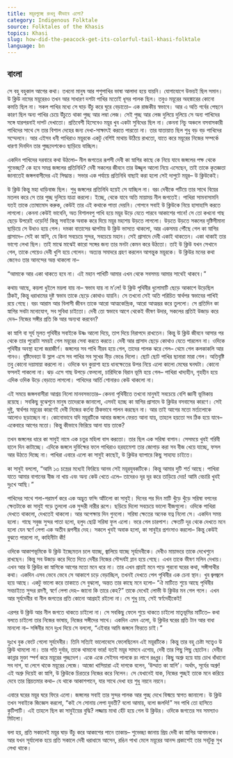 ```yaml
---
title: ময়ূরপুচ্ছে রংধনু কীভাবে এলো?
category: Indigenous Folktale
source: Folktales of the Khasis
topics: Khasi
slug: how-did-the-peacock-get-its-colorful-tail-khasi-folktale
language: bn
---
```


## বাংলা

সে বহু বহুকাল আগের কথা। তখনো মানুষ আর পশুপাখির ভাষা আলাদা হয়ে যায়নি। যোগাযোগে উভয়ই ছিল সমান। উ ক্লিউ নামের ময়ূরেরও তখন আর সাধারণ দশটা পাখির মতোই ধূসর পালক ছিল। তবুও ময়ূরের অহঙ্কারের কোনো কমতি ছিল না। সকল পাখির মধ্যে সে ঘাড় উঁচু করে ঘুরে বেড়াতো– এক রাজকীয় স্বভাবে। আর এ অতি গর্বের পেছনে কারণ ছিল অন্য পাখির চেয়ে উঁচুতে থাকা পুচ্ছ আর লম্বা লেজ। সেই পুচ্ছ আর লেজ দুলিয়ে দুলিয়ে সে অন্য পাখিদের সঙ্গে যারপরনাই দাপট দেখাতো। প্রতিবেশী হিসেবেও ময়ূর খুব একটা সুবিধের ছিল না। কেননা নিচু অঞ্চলে বসবাসকারী পাখিদের সাথে সে তার বিশাল দেহের জন্য দেখা-সাক্ষাৎই করতে পারতো না। তার যাতায়াত ছিল শুধু বড় বড় পাখিদের সম্মেলনে। আর এইসব ধনী পাখিরাও ময়ূরকে একটু বেশিই মাথায় উঠিয়ে রাখতো, যাতে করে ময়ূরের নিজের সম্পর্কে ধারণা দিনদিন তার পুচ্ছদেশকেও ছাড়িয়ে যাচ্ছিল।

একদিন পাখিদের দরবারে কথা উঠলো– নীল জগতের রূপসী দেবী কা স্নাগির কাছে কে নিয়ে যাবে জঙ্গলের পক্ষ থেকে শুভেচ্ছা? কে হবে সমগ্র জঙ্গলের প্রতিনিধি? দেবী সকলের জীবনে তার উজ্জ্বল আলো নিয়ে এসেছেন, তাই তাকে কৃতজ্ঞতা জানাতেই জঙ্গলবাসীদের এই সিদ্ধান্ত। সভার এক পর্যায়ে প্রতিনিধি বাছাই করা হলো সেই দাপুটে ময়ূর– উ ক্লিউকেই।

উ ক্লিউ কিন্তু মহা ধাড়িবাজ ছিল। শুধু জঙ্গলের প্রতিনিধি হয়েই সে যাচ্ছিল না। বরং দেবীকে পটিয়ে তার সাথে বিয়ের মতলব করে সে তার পুচ্ছ দুলিয়ে যাত্রা করলো। ইচ্ছে, থেকে যাবে অতি মায়াময় নীল জগতেই। পাখিরা সামনাসামনি যতই তাকে তোষামোদ করুক, কেউই তার এই কথাকে পাত্তা দেয়নি। গোপনে সবাই উ ক্লিউকে নিয়ে হাসাহাসি করতে লাগলো। কেননা কেউই ভাবেনি, অত বিশালবপু পাখি হয়ে ময়ূর উড়ে যেতে পারবে আকাশের পানে! সে তো কখনো গাছ ছেড়ে উপরেই ওড়েনি! কিন্তু সবাইকে অবাক করে দিয়ে ময়ূর মহাশয় উড়তে লাগলো। উড়তে উড়তে সকলের দৃষ্টিসীমানা ছাড়িয়ে সে উধাও হয়ে গেল। দমকা বাতাসের ঝাপটায় উ ক্লিউ ভাসতে থাকলো, আর একসময় পৌঁছে গেল কা স্নাগির প্রাসাদে– সেই কা স্নাগি, যে কিনা সবচেয়ে সুন্দর, সবচেয়ে মহান। সেই প্রাসাদে দেবী একাই থাকতেন। একা থাকাই তার ভাগ্যে লেখা ছিল। তাই মাঝে মাঝেই কারো সঙ্গের জন্য তার মনটা কেমন করে উঠতো। তাই উ ক্লিউ যখন সেখানে গেল, তাকে পেয়েও দেবী খুশি হয়ে গেলেন। অত্যন্ত সমাদরে গ্রহণ করলেন আগন্তুক ময়ূরকে। উ ক্লিউর মনের কথা জেনেও তার আনন্দের অন্ত থাকলো না–

“আমাকে আর একা থাকতে হবে না। এই মহান পাখিটি আমার এখন থেকে সবসময় আমার সাথেই থাকবে।”

কথায় আছে, কয়লা ধুইলে ময়লা যায় না– স্বভাব যায় না ম’লে! উ ক্লিউ পৃথিবীর ধুলোমাটি ছেড়ে আকাশে উড়েছিল ঠিকই, কিন্তু ধরাধামের দুষ্ট স্বভাব তাকে ছেড়ে কোথাও যায়নি। সে তখনো সেই অতি পরিচিত স্বার্থপর স্বভাবের পাখিই রয়ে গেছে। বরং আরাম আর বিলাসী জীবন তাকে আরো আত্মকেন্দ্রিক, আরো আত্মম্ভর করে তুললো। সে প্রতিদিন কা স্নাগির সবটা মনোযোগ, সব সুবিধা চাইতো। দেবী তো স্বভাবে আগে থেকেই ভীষণ উদার, সকলের প্রতিই উজাড় করে দেন– নিজের সঙ্গীর প্রতি কি আর অন্যথা করবেন?

কা স্নাগি বা সূর্য মূলত পৃথিবীর সবাইকে উষ্ণ আলো দিয়ে, তাপ দিয়ে নিরাপদে রাখতেন। কিন্তু উ ক্লিউ জীবনে আসার পর থেকে তার পুরোটা সময়ই গেল ময়ূরের সেবা করতে করতে। দেবী আর প্রাসাদ ছেড়ে কোথাও যেতে পারলেন না। ওদিকে পৃথিবীর অবস্থা হলো জরাজীর্ণ। জঙ্গলের সব পাখি নীরব হয়ে গেল, তাদের পালক ঝরে গেল– থেমে গেল কলকাকলি আর গানও। বৃষ্টিদেবতা উ স্লাপ এসে সব পাখির সব সুখের নীড় ভেঙে দিলো। ছোট ছোট পাখির ছানারা মারা গেল। অতিবৃষ্টি তবু কোনো দয়ামায়া করলো না। ওদিকে ঘন কুয়াশা হয়ে ধানক্ষেতের উপর নিয়ে এলো কালো মেঘের ঘনঘটা। কোনো ফসলই পাকলো না। ঝড় এসে গাছ উপড়ে ফেললো, চারিদিকে বিরান ভূমি হয়ে গেল– পাখিরা খাদ্যহীন, গৃহহীন হয়ে এদিক ওদিক উড়ে বেড়াতে লাগলো। পাখিদের আর্তি শোনারও কেউ থাকলো না।

এই সময়ে জঙ্গলবাসীরা আশ্রয় নিলো মানবসভ্যতার– কেননা পৃথিবীতে তখনো মানুষই সবচেয়ে বেশি জ্ঞানী ভূমিকায় রয়েছে। সবকিছু বুঝেশুনে মানুষ তাদেরকে জানালো, এসবই হচ্ছে কা স্নাগির প্রাসাদে উ ক্লিউর বসবাসের কারণে। সেই দুষ্টু, স্বার্থপর ময়ূরের কারণেই দেবী নিজের কর্তব্য ঠিকভাবে পালন করছেন না। আর তাই আগের মতো মর্ত্যলোকে আলোও ছড়াচ্ছেন না। কোনোভাবে যদি ময়ূরটিকে আবার জঙ্গলে ফেরত আনা যায়, তাহলে হয়তো সব ঠিক হয়ে যাবে– একেবারে আগের মতো। কিন্তু কীভাবে ফিরিয়ে আনা যায় তাকে?

তখন জঙ্গলের ধারে কা সাবুই নামে এক চতুর মহিলা বাস করতো। তার ছিল এক সরিষা বাগান। সেসময়ে খুবই গরিবী হালে দিন কাটাচ্ছে। এদিকে জঙ্গলে দুর্ভিক্ষের ফলে পাখিরাও হরহামেশা তার জোগাড় করা সব বীজ খেয়ে যাচ্ছে, ফসল আর উঠতে দিচ্ছে না। পাখিরা এবারে এলো কা সাবুই কাছেই, উ ক্লিউর ব্যাপারে কিছু সাহায্য চাইতে।

কা সাবুই বললো, “আমি ১৩ চন্দ্রের মধ্যেই ফিরিয়ে আনব সেই ময়ূরযুবকটিকে। কিন্তু আমার দুটি শর্ত আছে। পাখিরা যাতে আমার বাগানের বীজ না খায় এবং অন্য কেউ খেতে এলে– তাদেরও দূর দূর করে তাড়িয়ে দেয়! আমি বেচারি খুবই দুঃখে আছি।”

পাখিদের সাথে শলা-পরামর্শ করে এক অদ্ভুত ফন্দি আঁটলো কা সাবুই। দিনের পর দিন মাটি খুঁড়ে খুঁড়ে সরিষা বপনের ক্ষেতটাকে কা সাবুই গড়ে তুললো এক সুন্দরী নারীর রূপে। ছড়িয়ে দিলো সবচেয়ে ভালো বীজগুলো। ওদিকে পাখিরা দেখতে থাকলো, দেখতেই থাকলো। আর অপেক্ষায় দিন গুনলো। সরিষা ক্ষেতের অনেক যত্ন নিলো সে। একদিন সময় হলো। গাছে সবুজ সুন্দর পাতা হলো, হলুদ ছোট্ট সরিষা ফুল এলো। ভরে গেল চারপাশ। ক্ষেতটি দূর থেকে দেখতে মনে হলো যেন স্বর্ণে লেপা এক অতীব রূপসীর দেহ। সকলে খুবই অবাক হলো, কা সাবুইর প্রশংসাও করলো– কিন্তু কেউই বুঝতে পারলো না, কাহিনীটা কী!

ওদিকে আকাশভূমিকে উ ক্লিউ ইচ্ছেমতন চলে যাচ্ছে, জ্বালিয়ে যাচ্ছে সূর্যদেবীকে। দেবীও মায়াভরে তাকে দেখেশুনে রাখছেন। কিন্তু সব উজাড় করে দিতে দিতে দেবীর নিজের সৌন্দর্যই ম্লান হয়ে গেছে। এখন তাকে ভীষণ মলিন দেখায়। এখন আর উ ক্লিউর কা স্নাগিকে আগের মতো মনে ধরে না। তার এখন প্রায়ই মনে পড়ে পুরনো ঘরের কথা, সঙ্গীসাথীর কথা। একদিন এসব ভেবে ভেবে সে আকাশে চড়ে বেড়াচ্ছিল, তখনই দেখতে পেল পৃথিবীর এক চেনা স্থান। খুব জ্বলজ্বলে হয়ে আছে। একটু ভালো করে তাকাতে সে বুঝলো, অন্তত তার কাছে মনে হলো– “ঐ মাটিতে শুয়ে আছে পৃথিবীর সবচাইতে সুন্দর রমণী, স্বর্ণে লেপা দেহ– জানো কি তারে কেহ?” তাকে দেখেই লোভী উ ক্লিউর মন গেল গলে। এখন আর সূর্যদেবীর বা নীল জগতের প্রতি কোনো আগ্রহই রইলো না। সে শুধু চায়, সেই স্বর্ণদেহীকেই!

এরপর উ ক্লিউ আর নীল জগতে থাকতে চাইলো না। সে সবকিছু ফেলে শুয়ে থাকতে চাইলো মাতৃভূমির মাটিতে– কথা বলতে চাইলো তার নিজের ভাষায়, নিজের সঙ্গীদের সাথে। একদিন এমন এলো, উ ক্লিউর ঘরের প্রতি টান আর বাধা মানলো না– সঙ্গিনীর মনে দুঃখ দিয়ে সে বললো, “এইবার আমি জঙ্গলে ফিরতে চাই।”

দুঃখে বুক ফেটে গেলো সূর্যদেবীর। তিনি সত্যিই ভালোবেসে ফেলেছিলেন এই ময়ূরটিকে। কিন্তু তার বহু চেষ্টা সত্ত্বেও উ ক্লিউ থামলো না। তার গতি দুর্বার, তাকে থামানো ভার! যতই ময়ূর সামনে এগোয়, দেবী তার পিছু পিছু ছোটেন। দেবীর কান্নার মুক্তা স্পর্শ করে ময়ূরের পুচ্ছদেশ। একে একে সেইসব পালকে রং লাগে রঙধ্নুর। কিছু অশ্রু হয়ে যায় চোখ ধাঁধানো সব দাগ, যা লেগে থাকে ময়ূরের লেজে। আজো খাসিয়ারা এই দাগকে বলেন, ‘উম্মাত কা স্নাগি’। অর্থাৎ, সূর্যের অশ্রু! এই অশ্রু দিয়েই কা স্নাগি, উ ক্লিউকে চিরতরে নিজের করে নিলেন। সে যেখানেই যাক, নিজের পুচ্ছই তাকে মনে করিয়ে দেবে তার প্রিয়তমার কথা– যে থাকে আকাশপানে, যার সাথে দেখা হয় শুধু নয়নে নয়নে।

এবারে ঘরের ময়ূর ঘরে ফিরে এলো। জঙ্গলের সবাই তার সুন্দর পালক আর পুচ্ছ দেখে বিস্ময়ে স্বাগত জানালো। উ ক্লিউ তখন সবাইকে জিজ্ঞেস করলো, “কই সে সোনায় লেপা যুবতী? বলো আমায়, বলো জলদি!” সব পাখি তো হাসিতে কুটিপাটি। এই তাহলে ছিল কা সাবুইয়ের বুদ্ধি? লজ্জায় মাথা হেঁট হয়ে গেল উ ক্লিউর। ওদিকে জগতের সব সমস্যাও মিটলো।

বলা হয়, প্রতি সকালেই ময়ূর ঘাড় উঁচু করে আকাশের পানে তাকায়– শুভেচ্ছা জানায় প্রিয় দেবী কা স্নাগির আগমনকে। আর যখন সূর্যালোক হয়ে প্রতি সকালে দেবী ধরাধামে আসেন, রঙিন পাখা মেলে ময়ূরের আনন্দ প্রকাশেই তার সবটুকু সুখ লেখা থাকে।
